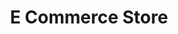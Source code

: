 ---
title: E Commerce Store
description: A minimal, dark blue theme for VS Code, Sublime Text, Atom, iTerm, and more. Available on Visual Studio Marketplace, Package Control, Atom Package Manager, and npm.
banner: "https://picsum.photos/300/300"
techstack: [code,figma,atom, sublime]
sourcecode: https://random.imagecdn.app/400/400
url: https://random.imagecdn.app/400/400
---